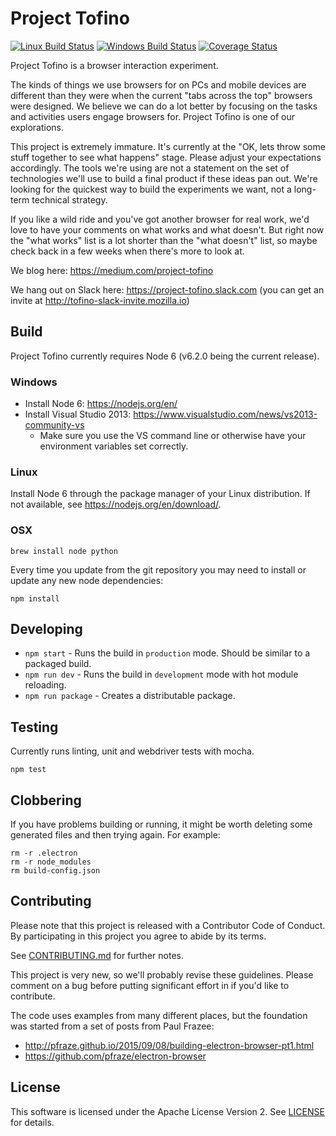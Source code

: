 # Project Tofino

[![Linux Build Status](https://travis-ci.org/mozilla/tofino.svg?branch=master)](https://travis-ci.org/mozilla/tofino)
[![Windows Build Status](https://ci.appveyor.com/api/projects/status/7bf9bqpw24u93kjl?svg=true)](https://ci.appveyor.com/project/Mozilla/tofino-u1hv8)
[![Coverage Status](https://coveralls.io/repos/github/mozilla/tofino/badge.svg?branch=master)](https://coveralls.io/github/mozilla/tofino?branch=master)


Project Tofino is a browser interaction experiment.

The kinds of things we use browsers for on PCs and mobile devices are
different than they were when the current "tabs across the top" browsers were
designed.  We believe we can do a lot better by focusing on the tasks and
activities users engage browsers for. Project Tofino is one of our
explorations.

This project is extremely immature.  It's currently at the "OK, lets throw
some stuff together to see what happens" stage. Please adjust your
expectations accordingly.  The tools we're using are not a statement on
the set of technologies we'll use to build a final product if these ideas
pan out.  We're looking for the quickest way to build the experiments we
want, not a long-term technical strategy.

If you like a wild ride and you've got another browser for real work, we'd
love to have your comments on what works and what doesn't.  But right now
the "what works" list is a lot shorter than the "what doesn't" list, so maybe
check back in a few weeks when there's more to look at.

We blog here: https://medium.com/project-tofino

We hang out on Slack here: https://project-tofino.slack.com (you can get an invite at http://tofino-slack-invite.mozilla.io)

## Build

Project Tofino currently requires Node 6 (v6.2.0 being the current release).

### Windows

* Install Node 6: https://nodejs.org/en/
* Install Visual Studio 2013: https://www.visualstudio.com/news/vs2013-community-vs
  * Make sure you use the VS command line or otherwise have your environment variables set correctly.

### Linux

Install Node 6 through the package manager of your Linux distribution. If not available, see https://nodejs.org/en/download/.

### OSX

```
brew install node python
```

Every time you update from the git repository you may need to install or update any new node dependencies:
```
npm install
```

## Developing

* `npm start` - Runs the build in `production` mode. Should be similar to a packaged build.
* `npm run dev` - Runs the build in `development` mode with hot module reloading.
* `npm run package` - Creates a distributable package.

## Testing

Currently runs linting, unit and webdriver tests with mocha.

```
npm test
```

## Clobbering

If you have problems building or running, it might be worth deleting some generated files and then trying again.  For example:

    rm -r .electron
    rm -r node_modules
    rm build-config.json

## Contributing

Please note that this project is released with a Contributor Code of Conduct.
By participating in this project you agree to abide by its terms.

See [CONTRIBUTING.md](/CONTRIBUTING.md) for further notes.

This project is very new, so we'll probably revise these guidelines. Please
comment on a bug before putting significant effort in if you'd like to
contribute.


The code uses examples from many different places, but the foundation was
started from a set of posts from Paul Frazee:

* http://pfraze.github.io/2015/09/08/building-electron-browser-pt1.html
* https://github.com/pfraze/electron-browser


## License

This software is licensed under the Apache License Version 2.
See [LICENSE](/LICENSE) for details.
